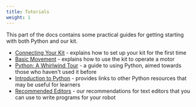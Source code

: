 ```yaml
---
title: Tutorials
weight: 1
---
```


This part of the docs contains some practical guides for getting starting with both Python and our kit.

* [Connecting Your Kit](kit-assembly) - explains how to set up your kit for the first time
* [Basic Movement](basic-movement) - explains how to use the kit to operate a motor
* [Python: A Whirlwind Tour](python-whirlwind-tour) - a guide to using Python, aimed towards those who haven't used it before
* [Introduction to Python](intro-to-python) - provides links to other Python resources that may be useful for learners
* [Recommended Editors](editors) - our recommendations for text editors that you can use to write programs for your robot
